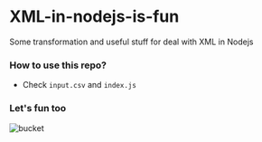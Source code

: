 # XML-in-nodejs-is-fun
Some transformation and useful stuff for deal with XML in Nodejs

### How to use this repo?

- Check `input.csv` and `index.js` 

### Let's fun too

![bucket](https://user-images.githubusercontent.com/5110813/69792380-cdabb300-11c6-11ea-8215-205e0eca1561.jpeg)
